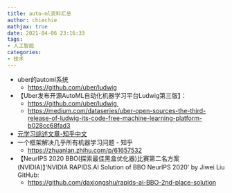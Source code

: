 ```yaml
---
title: auto-ml资料汇总
author: chiechie
mathjax: true
date: 2021-04-06 23:16:33
tags:
- 人工智能
categories:
- 技术
---
```



- uber的automl系统
    - https://github.com/uber/ludwig
- 【Uber发布开源AutoML自动化机器学习平台Ludwig第三版】：
    - https://github.com/uber/ludwig ​​​​
    - https://medium.com/dataseries/uber-open-sources-the-third-release-of-ludwig-its-code-free-machine-learning-platform-b028cc68fad3
- [元学习综述文章-知乎中文](https://www.zhuanzhi.ai/vip/2135780c33051bb9184cbf40e2c81b9d)
- 一个框架解决几乎所有机器学习问题 - 知乎
    - https://zhuanlan.zhihu.com/p/61657532
- 【NeurIPS 2020 BBO(探索最佳黑盒优化器)比赛第二名方案(NVIDIA)】’NVIDIA RAPIDS.AI Solution of BBO NeurIPS 2020' by Jiwei Liu GitHub:
    - https://github.com/daxiongshu/rapids-ai-BBO-2nd-place-solution

